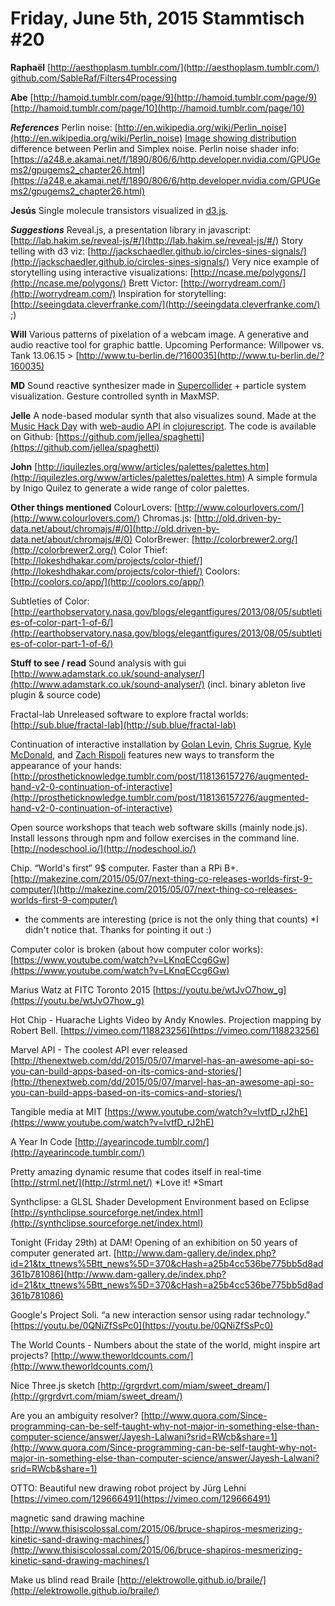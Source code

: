 # **Friday, June 5th, 2015 Stammtisch #20**

**Raphaël**
[http://aesthoplasm.tumblr.com/](http://aesthoplasm.tumblr.com/)
[github.com/SableRaf/Filters4Processing](https://github.com/SableRaf/Filters4Processing)

**Abe**
[http://hamoid.tumblr.com/page/9](http://hamoid.tumblr.com/page/9)
[http://hamoid.tumblr.com/page/10](http://hamoid.tumblr.com/page/10)

***References***
Perlin noise: [http://en.wikipedia.org/wiki/Perlin_noise](http://en.wikipedia.org/wiki/Perlin_noise)
[Image showing distribution](http://ronvalstar.nl/simplex-noise-in-as3/)  difference between Perlin and Simplex noise.
Perlin noise shader info: [https://a248.e.akamai.net/f/1890/806/6/http.developer.nvidia.com/GPUGems2/gpugems2_chapter26.html](https://a248.e.akamai.net/f/1890/806/6/http.developer.nvidia.com/GPUGems2/gpugems2_chapter26.html)

**Jesús**
Single molecule transistors visualized in [d3.js](http://d3js.org/).

***Suggestions***
Reveal.js, a presentation library in javascript: [http://lab.hakim.se/reveal-js/#/](http://lab.hakim.se/reveal-js/#/)
Story telling with d3 viz: [http://jackschaedler.github.io/circles-sines-signals/](http://jackschaedler.github.io/circles-sines-signals/)
Very nice example of storytelling using interactive visualizations: [http://ncase.me/polygons/](http://ncase.me/polygons/)
Brett Victor: [http://worrydream.com/](http://worrydream.com/)
Inspiration for storytelling: [http://seeingdata.cleverfranke.com/](http://seeingdata.cleverfranke.com/) ;) 

**Will**
Various patterns of pixelation of a webcam image.
A generative and audio reactive tool for graphic battle.
Upcoming Performance: Willpower vs. Tank
13.06.15 > [http://www.tu-berlin.de/?160035](http://www.tu-berlin.de/?160035) 

**MD**
Sound reactive synthesizer made in [Supercollider](http://supercollider.github.io/) + particle system visualization.
Gesture controlled synth in MaxMSP.

**Jelle**
A node-based modular synth that also visualizes sound. Made at the [Music Hack Day](http://new.musichackday.org/) with [web-audio API](https://developer.mozilla.org/en-US/docs/Web/API/Web_Audio_API) in [clojurescript](https://github.com/clojure/clojurescript). The code is available on Github: [https://github.com/jellea/spaghetti](https://github.com/jellea/spaghetti)

**John**
[http://iquilezles.org/www/articles/palettes/palettes.htm](http://iquilezles.org/www/articles/palettes/palettes.htm)
A simple formula by Inigo Quilez to generate a wide range of color palettes.

**Other things mentioned**
ColourLovers: [http://www.colourlovers.com/](http://www.colourlovers.com/)
Chromas.js: [http://old.driven-by-data.net/about/chromajs/#/0](http://old.driven-by-data.net/about/chromajs/#/0)
ColorBrewer: [http://colorbrewer2.org/](http://colorbrewer2.org/)
Color Thief: [http://lokeshdhakar.com/projects/color-thief/](http://lokeshdhakar.com/projects/color-thief/)
Coolors: [http://coolors.co/app/](http://coolors.co/app/)

Subtleties of Color: [http://earthobservatory.nasa.gov/blogs/elegantfigures/2013/08/05/subtleties-of-color-part-1-of-6/](http://earthobservatory.nasa.gov/blogs/elegantfigures/2013/08/05/subtleties-of-color-part-1-of-6/)


**Stuff to see / read**
Sound analysis with gui [http://www.adamstark.co.uk/sound-analyser/](http://www.adamstark.co.uk/sound-analyser/) (incl. binary ableton live plugin & source code)

Fractal-lab
Unreleased software to explore fractal worlds: [http://sub.blue/fractal-lab](http://sub.blue/fractal-lab)

Continuation of interactive installation by [Golan Levin](http://flong.com/), [Chris Sugrue](http://csugrue.com/), [Kyle McDonald](http://kylemcdonald.net/), and [Zach Rispoli](http://www.begolag.com/) features new ways to transform the appearance of your hands:
[http://prostheticknowledge.tumblr.com/post/118136157276/augmented-hand-v2-0-continuation-of-interactive](http://prostheticknowledge.tumblr.com/post/118136157276/augmented-hand-v2-0-continuation-of-interactive)

Open source workshops that teach web software skills (mainly node.js). 
Install lessons through npm and follow exercises in the command line.
[http://nodeschool.io/](http://nodeschool.io/)

Chip. “World's first” 9$ computer. Faster than a RPi B+.
[http://makezine.com/2015/05/07/next-thing-co-releases-worlds-first-9-computer/](http://makezine.com/2015/05/07/next-thing-co-releases-worlds-first-9-computer/)
* the comments are interesting (price is not the only thing that counts)
*I didn't notice that. Thanks for pointing it out :)

Computer color is broken (about how computer color works):
[https://www.youtube.com/watch?v=LKnqECcg6Gw](https://www.youtube.com/watch?v=LKnqECcg6Gw)

Marius Watz at FITC Toronto 2015
[https://youtu.be/wtJvO7how_g](https://youtu.be/wtJvO7how_g)

Hot Chip - Huarache Lights
Video by Andy Knowles. Projection mapping by Robert Bell.
[https://vimeo.com/118823256](https://vimeo.com/118823256)

Marvel API - The coolest API ever released
[http://thenextweb.com/dd/2015/05/07/marvel-has-an-awesome-api-so-you-can-build-apps-based-on-its-comics-and-stories/](http://thenextweb.com/dd/2015/05/07/marvel-has-an-awesome-api-so-you-can-build-apps-based-on-its-comics-and-stories/)

Tangible media at MIT
[https://www.youtube.com/watch?v=lvtfD_rJ2hE](https://www.youtube.com/watch?v=lvtfD_rJ2hE)

A Year In Code
[http://ayearincode.tumblr.com/](http://ayearincode.tumblr.com/)

Pretty amazing dynamic resume that codes itself in real-time
[http://strml.net/](http://strml.net/)
*Love it!
*Smart

Synthclipse: a GLSL Shader Development Environment based on Eclipse
[http://synthclipse.sourceforge.net/index.html](http://synthclipse.sourceforge.net/index.html)

Tonight (Friday 29th) at DAM! Opening of an exhibition on 50 years of computer generated art.
[http://www.dam-gallery.de/index.php?id=21&tx_ttnews%5Btt_news%5D=370&cHash=a25b4cc536be775bb5d8ad361b781086](http://www.dam-gallery.de/index.php?id=21&tx_ttnews%5Btt_news%5D=370&cHash=a25b4cc536be775bb5d8ad361b781086)

Google's Project Soli. “a new interaction sensor using radar technology.”
[https://youtu.be/0QNiZfSsPc0](https://youtu.be/0QNiZfSsPc0) 

The World Counts - Numbers about the state of the world, might inspire art projects?
[http://www.theworldcounts.com/](http://www.theworldcounts.com/)

Nice Three.js sketch
[http://grgrdvrt.com/miam/sweet_dream/](http://grgrdvrt.com/miam/sweet_dream/)

Are you an ambiguity resolver?
[http://www.quora.com/Since-programming-can-be-self-taught-why-not-major-in-something-else-than-computer-science/answer/Jayesh-Lalwani?srid=RWcb&share=1](http://www.quora.com/Since-programming-can-be-self-taught-why-not-major-in-something-else-than-computer-science/answer/Jayesh-Lalwani?srid=RWcb&share=1)

OTTO: Beautiful new drawing robot project by Jürg Lehni
[https://vimeo.com/129666491](https://vimeo.com/129666491)

magnetic sand drawing machine
[http://www.thisiscolossal.com/2015/06/bruce-shapiros-mesmerizing-kinetic-sand-drawing-machines/](http://www.thisiscolossal.com/2015/06/bruce-shapiros-mesmerizing-kinetic-sand-drawing-machines/)

Make us blind read Braile
[http://elektrowolle.github.io/braile/](http://elektrowolle.github.io/braile/)


